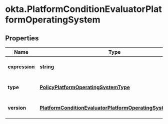 # okta.PlatformConditionEvaluatorPlatformOperatingSystem

## Properties

Name | Type | Description | Notes
------------ | ------------- | ------------- | -------------
**expression** | **string** |  | [optional] [default to undefined]
**type** | [**PolicyPlatformOperatingSystemType**](PolicyPlatformOperatingSystemType.md) |  | [optional] [default to undefined]
**version** | [**PlatformConditionEvaluatorPlatformOperatingSystemVersion**](PlatformConditionEvaluatorPlatformOperatingSystemVersion.md) |  | [optional] [default to undefined]

